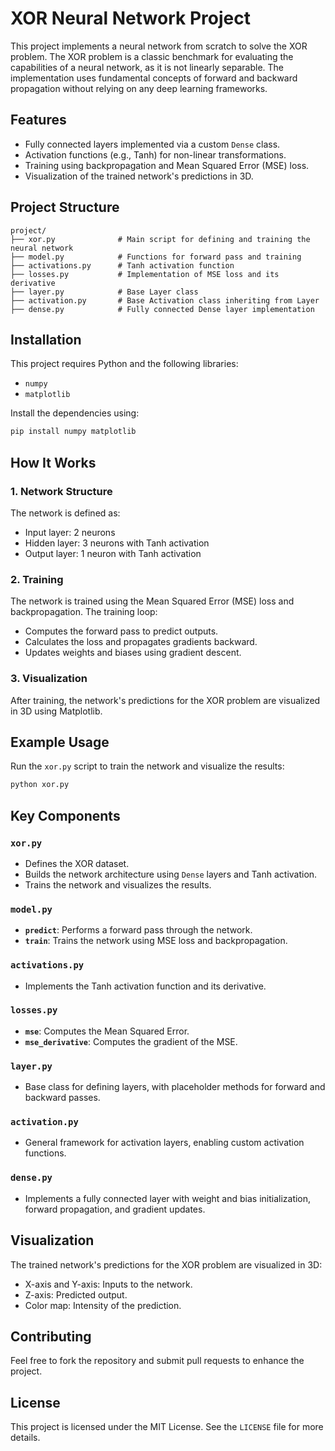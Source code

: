 # XOR Neural Network Project

This project implements a neural network from scratch to solve the XOR problem. The XOR problem is a classic benchmark for evaluating the capabilities of a neural network, as it is not linearly separable. The implementation uses fundamental concepts of forward and backward propagation without relying on any deep learning frameworks.

## Features

- Fully connected layers implemented via a custom `Dense` class.
- Activation functions (e.g., Tanh) for non-linear transformations.
- Training using backpropagation and Mean Squared Error (MSE) loss.
- Visualization of the trained network's predictions in 3D.

## Project Structure

```
project/
├── xor.py              # Main script for defining and training the neural network
├── model.py            # Functions for forward pass and training
├── activations.py      # Tanh activation function
├── losses.py           # Implementation of MSE loss and its derivative
├── layer.py            # Base Layer class
├── activation.py       # Base Activation class inheriting from Layer
├── dense.py            # Fully connected Dense layer implementation
```

## Installation

This project requires Python and the following libraries:

- `numpy`
- `matplotlib`

Install the dependencies using:

```bash
pip install numpy matplotlib
```

## How It Works

### 1. Network Structure

The network is defined as:

- Input layer: 2 neurons
- Hidden layer: 3 neurons with Tanh activation
- Output layer: 1 neuron with Tanh activation

### 2. Training

The network is trained using the Mean Squared Error (MSE) loss and backpropagation. The training loop:

- Computes the forward pass to predict outputs.
- Calculates the loss and propagates gradients backward.
- Updates weights and biases using gradient descent.

### 3. Visualization

After training, the network's predictions for the XOR problem are visualized in 3D using Matplotlib.

## Example Usage

Run the `xor.py` script to train the network and visualize the results:

```bash
python xor.py
```

## Key Components

### `xor.py`

- Defines the XOR dataset.
- Builds the network architecture using `Dense` layers and Tanh activation.
- Trains the network and visualizes the results.

### `model.py`

- **`predict`**: Performs a forward pass through the network.
- **`train`**: Trains the network using MSE loss and backpropagation.

### `activations.py`

- Implements the Tanh activation function and its derivative.

### `losses.py`

- **`mse`**: Computes the Mean Squared Error.
- **`mse_derivative`**: Computes the gradient of the MSE.

### `layer.py`

- Base class for defining layers, with placeholder methods for forward and backward passes.

### `activation.py`

- General framework for activation layers, enabling custom activation functions.

### `dense.py`

- Implements a fully connected layer with weight and bias initialization, forward propagation, and gradient updates.

## Visualization

The trained network's predictions for the XOR problem are visualized in 3D:

- X-axis and Y-axis: Inputs to the network.
- Z-axis: Predicted output.
- Color map: Intensity of the prediction.

## Contributing

Feel free to fork the repository and submit pull requests to enhance the project.

## License

This project is licensed under the MIT License. See the `LICENSE` file for more details.

